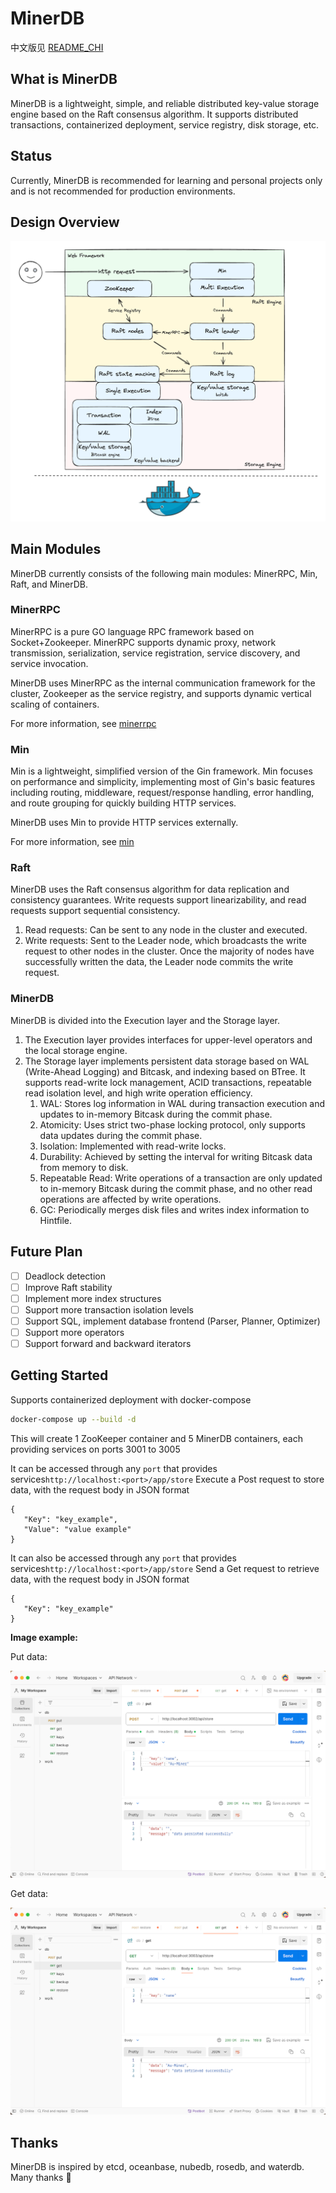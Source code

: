 # MinerDB

中文版见 [README_CHI](static/README_CHI.md)

## What is MinerDB
MinerDB is a lightweight, simple, and reliable distributed key-value storage engine based on the Raft consensus algorithm. It supports distributed transactions, containerized deployment, service registry, disk storage, etc.

## Status
Currently, MinerDB is recommended for learning and personal projects only and is not recommended for production environments.

## Design Overview
![MinerDB.png](static/MinerDB.png)

## Main Modules
MinerDB currently consists of the following main modules: MinerRPC, Min, Raft, and MinerDB.

### MinerRPC
MinerRPC is a pure GO language RPC framework based on Socket+Zookeeper.
MinerRPC supports dynamic proxy, network transmission, serialization, service registration, service discovery, and service invocation.

MinerDB uses MinerRPC as the internal communication framework for the cluster, Zookeeper as the service registry, and supports dynamic vertical scaling of containers.

For more information, see [minerrpc](https://github.com/Au-Miner/minerrpc)

### Min
Min is a lightweight, simplified version of the Gin framework. Min focuses on performance and simplicity, implementing most of Gin's basic features including routing, middleware, request/response handling, error handling, and route grouping for quickly building HTTP services.

MinerDB uses Min to provide HTTP services externally.

For more information, see [min](https://github.com/Au-Miner/min)

### Raft
MinerDB uses the Raft consensus algorithm for data replication and consistency guarantees. Write requests support linearizability, and read requests support sequential consistency.
1. Read requests: Can be sent to any node in the cluster and executed.
2. Write requests: Sent to the Leader node, which broadcasts the write request to other nodes in the cluster. Once the majority of nodes have successfully written the data, the Leader node commits the write request.

### MinerDB
MinerDB is divided into the Execution layer and the Storage layer.
1. The Execution layer provides interfaces for upper-level operators and the local storage engine.
2. The Storage layer implements persistent data storage based on WAL (Write-Ahead Logging) and Bitcask, and indexing based on BTree. It supports read-write lock management, ACID transactions, repeatable read isolation level, and high write operation efficiency.
    1. WAL: Stores log information in WAL during transaction execution and updates to in-memory Bitcask during the commit phase.
    2. Atomicity: Uses strict two-phase locking protocol, only supports data updates during the commit phase.
    3. Isolation: Implemented with read-write locks.
    4. Durability: Achieved by setting the interval for writing Bitcask data from memory to disk.
    5. Repeatable Read: Write operations of a transaction are only updated to in-memory Bitcask during the commit phase, and no other read operations are affected by write operations.
    6. GC: Periodically merges disk files and writes index information to Hintfile.

## Future Plan
- [ ] Deadlock detection
- [ ] Improve Raft stability
- [ ] Implement more index structures
- [ ] Support more transaction isolation levels
- [ ] Support SQL, implement database frontend (Parser, Planner, Optimizer)
- [ ] Support more operators
- [ ] Support forward and backward iterators

## Getting Started
Supports containerized deployment with docker-compose
```sh
docker-compose up --build -d
```
This will create 1 ZooKeeper container and 5 MinerDB containers, 
each providing services on ports 3001 to 3005

It can be accessed through any `port` that provides services` http://localhost:<port>/app/store ` Execute a Post request to store data, with the request body in JSON format
```
{
   "Key": "key_example",
   "Value": "value example"
}
```
It can also be accessed through any `port` that provides services` http://localhost:<port>/app/store ` Send a Get request to retrieve data, with the request body in JSON format
```
{
   "Key": "key_example"
}
```
**Image example:**

Put data:

![put_example.png](static/put_example.png)

Get data:

![get_example.png](static/get_example.png)

## Thanks
MinerDB is inspired by etcd, oceanbase, nubedb, rosedb, and waterdb. Many thanks 🙏
